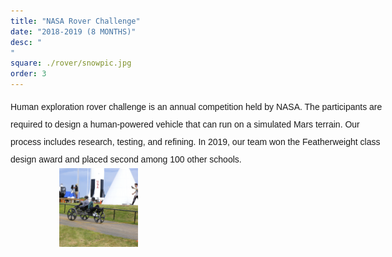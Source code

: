 ```yaml
---
title: "NASA Rover Challenge"
date: "2018-2019 (8 MONTHS)"
desc: "
" 
square: ./rover/snowpic.jpg
order: 3
---
```


<style>
.roversize{
  display: block;
  margin-left: auto;
  margin-right: auto;
  width: 50%; 
}
.intro{
   font-family: 'IBM Plex Sans', sans-serif;
   line-height: 2;
   float:left;
   margin:auto;
   width: 600px;
}
.introIMG{
    width:20%;
    float:right;
}
}
</style>

<div class = "intro">
    Human exploration rover challenge is an annual competition held by NASA. The participants are required to design a human-powered vehicle that can run on a simulated Mars terrain.
    Our process includes research, testing, and refining. In 2019, our team won the  Featherweight class design award and placed second among 100 other schools. 
</div>
<div style = "width:25%; float:right; margin-right:300px;">
    <img src = "./rover/cover.jpg" > 
</div>
